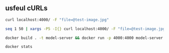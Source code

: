 

## usfeul cURLs


```bash
curl localhost:4000/ -F "file=@test-image.jpg"
```

```bash
seq 1 50 | xargs -P5 -I{} curl localhost:4000/ -F "file=@test-image.jpg"
```

```bash
docker build . -t model-server && docker run -p 4000:4000 model-server
```

```bash
docker stats
```
